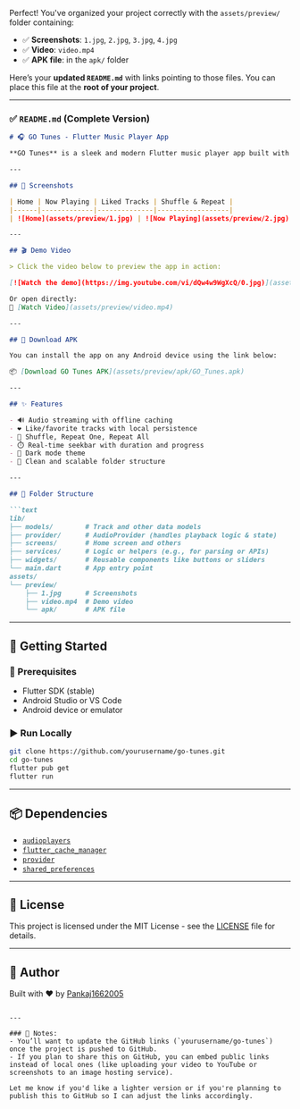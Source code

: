Perfect! You've organized your project correctly with the `assets/preview/` folder containing:

* ✅ **Screenshots**: `1.jpg`, `2.jpg`, `3.jpg`, `4.jpg`
* ✅ **Video**: `video.mp4`
* ✅ **APK file**: in the `apk/` folder

Here’s your **updated `README.md`** with links pointing to those files. You can place this file at the **root of your project**.

---

### ✅ `README.md` (Complete Version)

````markdown
# 🎧 GO Tunes - Flutter Music Player App

**GO Tunes** is a sleek and modern Flutter music player app built with `Provider`, `AudioPlayers`, and `SharedPreferences`. It supports audio streaming, offline caching, liking tracks, shuffling, and repeat modes – all packed into a smooth Material Dark UI.

---

## 📸 Screenshots

| Home | Now Playing | Liked Tracks | Shuffle & Repeat |
|------|-------------|--------------|------------------|
| ![Home](assets/preview/1.jpg) | ![Now Playing](assets/preview/2.jpg) | ![Liked Tracks](assets/preview/3.jpg) | ![Shuffle Repeat](assets/preview/4.jpg) |

---

## 🎬 Demo Video

> Click the video below to preview the app in action:

[![Watch the demo](https://img.youtube.com/vi/dQw4w9WgXcQ/0.jpg)](assets/preview/video.mp4)

Or open directly:  
🔗 [Watch Video](assets/preview/video.mp4)

---

## 📱 Download APK

You can install the app on any Android device using the link below:

📦 [Download GO Tunes APK](assets/preview/apk/GO_Tunes.apk)

---

## ✨ Features

- 🔊 Audio streaming with offline caching
- ❤️ Like/favorite tracks with local persistence
- 🔁 Shuffle, Repeat One, Repeat All
- ⏱️ Real-time seekbar with duration and progress
- 🎨 Dark mode theme
- 📂 Clean and scalable folder structure

---

## 🧱 Folder Structure

```text
lib/
├── models/        # Track and other data models
├── provider/      # AudioProvider (handles playback logic & state)
├── screens/       # Home screen and others
├── services/      # Logic or helpers (e.g., for parsing or APIs)
├── widgets/       # Reusable components like buttons or sliders
└── main.dart      # App entry point
assets/
└── preview/
    ├── 1.jpg      # Screenshots
    ├── video.mp4  # Demo video
    └── apk/       # APK file
````

---

## 🚀 Getting Started

### 🔧 Prerequisites

* Flutter SDK (stable)
* Android Studio or VS Code
* Android device or emulator

### ▶️ Run Locally

```bash
git clone https://github.com/yourusername/go-tunes.git
cd go-tunes
flutter pub get
flutter run
```

---

## 📦 Dependencies

* [`audioplayers`](https://pub.dev/packages/audioplayers)
* [`flutter_cache_manager`](https://pub.dev/packages/flutter_cache_manager)
* [`provider`](https://pub.dev/packages/provider)
* [`shared_preferences`](https://pub.dev/packages/shared_preferences)

---

## 📄 License

This project is licensed under the MIT License - see the [LICENSE](LICENSE) file for details.

---

## 🙌 Author

Built with ❤️ by [Pankaj1662005](https://github.com/Pankaj1662005)

```

---

### 📝 Notes:
- You’ll want to update the GitHub links (`yourusername/go-tunes`) once the project is pushed to GitHub.
- If you plan to share this on GitHub, you can embed public links instead of local ones (like uploading your video to YouTube or screenshots to an image hosting service).

Let me know if you'd like a lighter version or if you're planning to publish this to GitHub so I can adjust the links accordingly.
```
